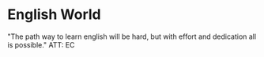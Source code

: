 # English World

"The path way to learn english will be hard, but with effort and dedication all is possible."
ATT: EC
